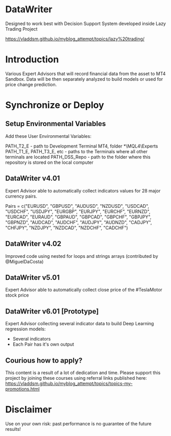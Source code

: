 # DataWriter

Designed to work best with Decision Support System developed inside Lazy Trading Project

https://vladdsm.github.io/myblog_attempt/topics/lazy%20trading/

# Introduction

Various Expert Advisors that will record financial data from the asset to MT4 Sandbox. Data will be then separately analyzed to build models or used for price change prediction.

# Synchronize or Deploy

## Setup Environmental Variables

Add these User Environmental Variables:

PATH_T2_E - path to Development Terminal MT4, folder *\MQL4\Experts
PATH_T1_E, PATH_T3_E, etc - paths to the Terminals where all other terminals are located
PATH_DSS_Repo - path to the folder where this repository is stored on the local computer

## DataWriter v4.01

Expert Advisor able to automatically collect indicators values for 28 major currency pairs.

Pairs = c("EURUSD", "GBPUSD", "AUDUSD", "NZDUSD", "USDCAD", "USDCHF", "USDJPY",
                     "EURGBP", "EURJPY", "EURCHF", "EURNZD", "EURCAD", "EURAUD", "GBPAUD",
                     "GBPCAD", "GBPCHF", "GBPJPY", "GBPNZD", "AUDCAD", "AUDCHF", "AUDJPY",
                     "AUDNZD", "CADJPY", "CHFJPY", "NZDJPY", "NZDCAD", "NZDCHF", "CADCHF")   
					 
## DataWriter v4.02

Improved code using nested for loops and strings arrays (contributed by @MiguelDaCosta)					 
					 
## DataWriter v5.01

Expert Advisor able to automatically collect close price of the #TeslaMotor stock price
					 
## DataWriter v6.01 [Prototype]

Expert Advisor collecting several indicator data to build Deep Learning regression models:

* Several indicators
* Each Pair has it's own output
					 
## Courious how to apply?

This content is a result of a lot of dedication and time.
Please support this project by joining these courses using referral links published
here: https://vladdsm.github.io/myblog_attempt/topics/topics-my-promotions.html

# Disclaimer

Use on your own risk: past performance is no guarantee of the future results!